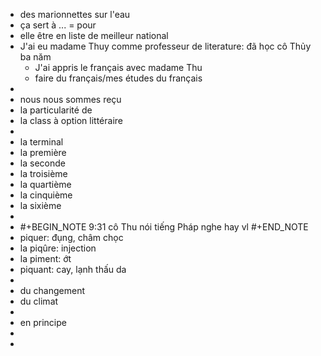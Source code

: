 - des marionnettes sur l'eau
- ça sert à ... = pour
- elle être en liste de meilleur national
- J'ai eu madame Thuy comme professeur de literature: đã học cô Thủy ba năm
	- J'ai appris le français avec madame Thu
	- faire du français/mes études du français
-
- nous nous sommes reçu
- la particularité de
- la class à option littéraire
-
- la terminal
- la première
- la seconde
- la troisième
- la quartième
- la cinquième
- la sixième
-
- #+BEGIN_NOTE
  9:31 cô Thu nói tiếng Pháp nghe hay vl
  #+END_NOTE
- piquer: đụng, châm chọc
- la piqûre: injection
- la piment: ớt
- piquant: cay, lạnh thấu da
-
- du changement
- du climat
-
- en principe
-
-